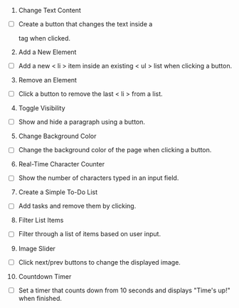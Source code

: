 1. Change Text Content

  - [ ] Create a button that changes the text inside a <p> tag when clicked.


2. Add a New Element

 * [ ] Add a new < li > item inside an existing < ul > list when clicking a button.


3. Remove an Element

  - [ ] Click a button to remove the last < li > from a list.


4. Toggle Visibility

- [ ] Show and hide a paragraph using a button.


5. Change Background Color

- [ ] Change the background color of the page when clicking a button.


6. Real-Time Character Counter

- [ ] Show the number of characters typed in an input field.


7. Create a Simple To-Do List

- [ ] Add tasks and remove them by clicking.


8. Filter List Items

- [ ] Filter through a list of items based on user input.



9. Image Slider

- [ ] Click next/prev buttons to change the displayed image.


10. Countdown Timer

- [ ] Set a timer that counts down from 10 seconds and displays "Time's up!" when finished.